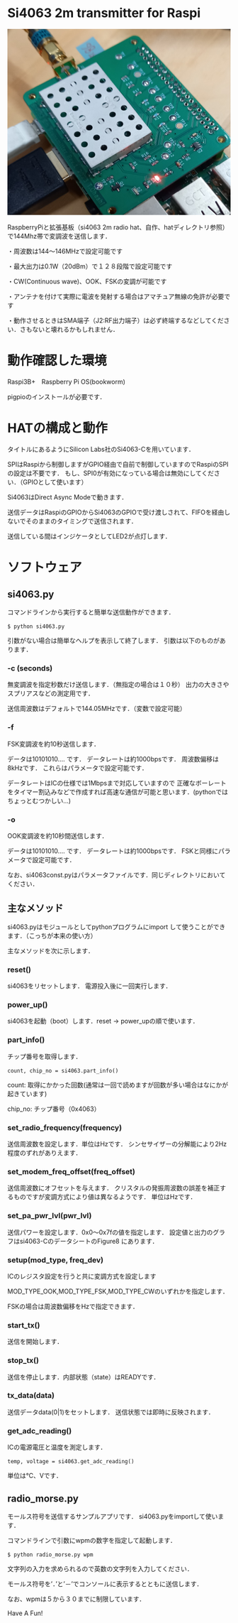 # Si4063 2m transmitter for Raspi

![Si4063_hat](image/si4063hat_2.png "si4063_hat")

RaspberryPiと拡張基板（si4063 2m radio hat、自作、hatディレクトリ参照）で144Mhz帯で変調波を送信します．

・周波数は144～146MHzで設定可能です

・最大出力は0.1W（20dBm）で１２８段階で設定可能です

・CW(Continuous wave)、OOK、FSKの変調が可能です

・アンテナを付けて実際に電波を発射する場合はアマチュア無線の免許が必要です

・動作させるときはSMA端子（J2:RF出力端子）は必ず終端するなどしてください．さもないと壊れるかもしれません．

# 動作確認した環境
Raspi3B+　Raspberry Pi OS(bookworm)

pigpioのインストールが必要です．

# HATの構成と動作
タイトルにあるようにSilicon Labs社のSi4063-Cを用いています．

SPIはRaspiから制御しますがGPIO経由で自前で制御していますのでRaspiのSPIの設定は不要です．
もし、SPI0が有効になっている場合は無効にしてください．（GPIOとして使います）

Si4063はDirect Async Modeで動きます．

送信データはRaspiのGPIOからSi4063のGPIOで受け渡しされて、FIFOを経由しないでそのままのタイミングで送信されます．

送信している間はインジケータとしてLED2が点灯します．

# ソフトウェア
## si4063.py

コマンドラインから実行すると簡単な送信動作ができます．

````
$ python si4063.py
````

引数がない場合は簡単なヘルプを表示して終了します．
引数は以下のものがあります．

### -c (seconds)
無変調波を指定秒数だけ送信します．（無指定の場合は１０秒）
出力の大きさやスプリアスなどの測定用です．

送信周波数はデフォルトで144.05MHzです．（変数で設定可能）

### -f
FSK変調波を約10秒送信します．

データは10101010.... です．
データレートは約1000bpsです．
周波数偏移は8kHzです．
これらはパラメータで設定可能です．

データレートはICの仕様では1Mbpsまで対応していますので
正確なボーレートをタイマー割込みなどで作成すれば高速な通信が可能と思います．(pythonではちょっとむつかしい...)

### -o
OOK変調波を約10秒間送信します．

データは10101010....  です．
データレートは約1000bpsです．
FSKと同様にパラメータで設定可能です．

なお、si4063const.pyはパラメータファイルです．同じディレクトリにおいてください．

## 主なメソッド
si4063.pyはモジュールとしてpythonプログラムにimport して使うことができます．（こっちが本来の使い方）

主なメソッドを次に示します．

### reset()
si4063をリセットします．
電源投入後に一回実行します．

### power_up()
si4063を起動（boot）します．reset → power_upの順で使います．

### part_info()
チップ番号を取得します．
```
count, chip_no = si4063.part_info()
```
count: 取得にかかった回数(通常は一回で読めますが回数が多い場合はなにかが起きています)

chip_no: チップ番号（0x4063）

### set_radio_frequency(frequency)
送信周波数を設定します．単位はHzです．
シンセサイザーの分解能により2Hz程度のずれがありえます．

### set_modem_freq_offset(freq_offset)
送信周波数にオフセットを与えます．
クリスタルの発振周波数の誤差を補正するものですが変調方式により値は異なるようです．
単位はHzです．

### set_pa_pwr_lvl(pwr_lvl)
送信パワーを設定します．0x0～0x7fの値を指定します．
設定値と出力のグラフはsi4063-CのデータシートのFigure8 にあります．

### setup(mod_type, freq_dev)
ICのレジスタ設定を行うと共に変調方式を設定します

MOD_TYPE_OOK,MOD_TYPE_FSK,MOD_TYPE_CWのいずれかを指定します．

FSKの場合は周波数偏移をHzで指定できます．

### start_tx()
送信を開始します．

### stop_tx()
送信を停止します．内部状態（state）はREADYです．

### tx_data(data)
送信データdata(0|1)をセットします．
送信状態では即時に反映されます．

### get_adc_reading()
ICの電源電圧と温度を測定します．

````
temp, voltage = si4063.get_adc_reading()
````

単位は℃、Vです．

## radio_morse.py

モールス符号を送信するサンプルアプリです．
si4063.pyをimportして使います．

コマンドラインで引数にwpmの数字を指定して起動します．

````
$ python radio_morse.py wpm
````

文字列の入力を求められるので英数の文字列を入力してください．

モールス符号を’．’と’－’でコンソールに表示するとともに送信します．

なお、wpmは５から３０までに制限しています．

Have A Fun!
